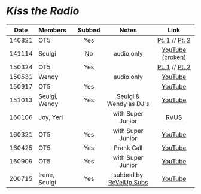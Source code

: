 # _Kiss the Radio_

|  Date  | Members       | Subbed |             Notes              |                       Link                       |
|:------:|:--------------|:------:|:------------------------------:|:------------------------------------------------:|
| 140821 | OT5           |  Yes   |                                |  [Pt. 1][140821_ktr01] // [Pt. 2][140821_ktr02]  |
| 141114 | Seulgi        |   No   |           audio only           |         [YouTube \(broken\)][141114_ktr]         |
| 150324 | OT5           |  Yes   |                                |  [Pt. 1][150324_ktr01] // [Pt. 2][150324_ktr02]  |
| 150531 | Wendy         |        |           audio only           |     [YouTube](https://youtu.be/CpT2b59g16U)      |
| 150917 | OT5           |  Yes   |                                |     [YouTube](https://youtu.be/zu4cRHCrizo)      |
| 151013 | Seulgi, Wendy |  Yes   |     Seulgi & Wendy as DJ's     |     [YouTube](https://youtu.be/VLEURd2XtKM)      |
| 160106 | Joy, Yeri     |        |       with Super Junior        | [RVUS](https://revelupsubs.com/2016/01/06/7174/) |
| 160321 | OT5           |  Yes   |       with Super Junior        |     [YouTube](https://youtu.be/7-O7LfWrz-Y)      |
| 160425 | OT5           |  Yes   |           Prank Call           |     [YouTube](https://youtu.be/esgeJlzNhak)      |
| 160909 | OT5           |  Yes   |       with Super Junior        |     [YouTube](https://youtu.be/7XFrHF1ZPxU)      |
| 200715 | Irene, Seulgi |  Yes   | subbed by [ReVelUp Subs][rvus] |     [YouTube](https://youtu.be/-nNC_wM8GQk)      |

[140821_ktr01]:https://www.youtube.com/watch?v=lEB9REwxmEU
[140821_ktr02]:https://www.youtube.com/watch?v=GWu4dhHLezE
[141114_ktr]:https://www.youtube.com/watch?v=t1pl2qUXg7w
[150324_ktr01]:https://www.youtube.com/watch?v=cM2VmhUCzN8
[150324_ktr02]:https://www.youtube.com/watch?v=OzCJ630cmFY

[rvus]:https://revelupsubs.com/
